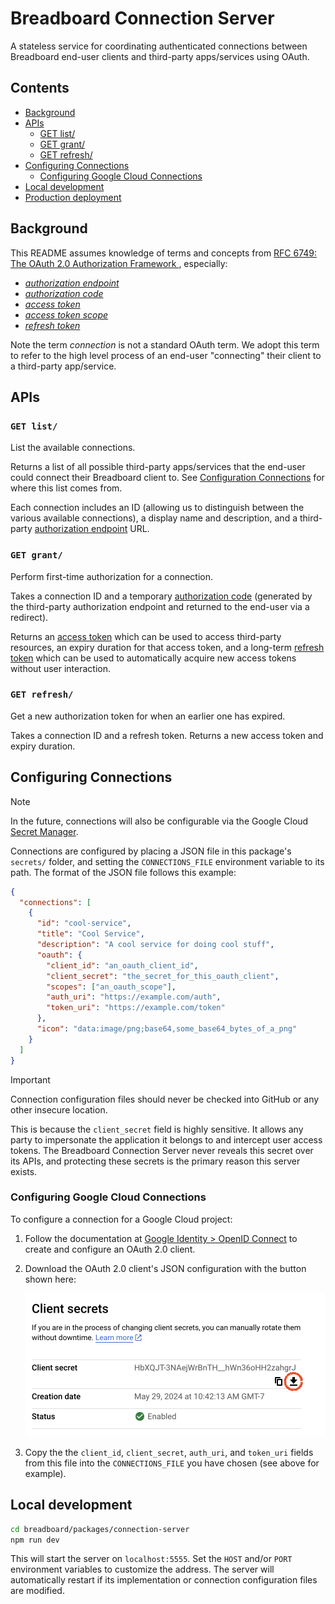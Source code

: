 # Breadboard Connection Server

A stateless service for coordinating authenticated connections between
Breadboard end-user clients and third-party apps/services using OAuth.

## Contents

- [Background](#background)
- [APIs](#apis)
  - [GET list/](#get-list)
  - [GET grant/](#get-grant)
  - [GET refresh/](#get-refresh)
- [Configuring Connections](#configuring-connections)
  - [Configuring Google Cloud Connections](#configuring-google-cloud-connections)
- [Local development](#local-development)
- [Production deployment](#production-deployment)

## Background

This README assumes knowledge of terms and concepts from [RFC 6749: The OAuth
2.0 Authorization Framework ](https://datatracker.ietf.org/doc/html/rfc6749),
especially:

- [_authorization endpoint_](https://datatracker.ietf.org/doc/html/rfc6749#section-3.1)
- [_authorization code_](https://datatracker.ietf.org/doc/html/rfc6749#section-1.3.1)
- [_access token_](https://datatracker.ietf.org/doc/html/rfc6749#section-1.4)
- [_access token scope_](https://datatracker.ietf.org/doc/html/rfc6749#section-3.3)
- [_refresh token_](https://datatracker.ietf.org/doc/html/rfc6749#section-1.5)

Note the term _connection_ is not a standard OAuth term. We adopt this term to
refer to the high level process of an end-user "connecting" their client to a
third-party app/service.

## APIs

### `GET list/`

List the available connections.

Returns a list of all possible third-party apps/services that the end-user could
connect their Breadboard client to. See [Configuration Connections](#configuring-connections) for where this list comes from.

Each connection includes an ID (allowing us to distinguish between the various
available connections), a display name and description, and a third-party
[authorization
endpoint](https://datatracker.ietf.org/doc/html/rfc6749#section-3.1) URL.

<!-- To initiate a connection, the end-user shall be navigated to the authorization
endpoint URL. The authorization endpoint URL is operated by the particular
app/service (so, it's not something we deal with directly in this server), and
is responsible for authenticating, prompting for permission, and (if permission
is granted) generating an authorization code. -->

### `GET grant/`

Perform first-time authorization for a connection.

Takes a connection ID and a temporary [authorization
code](https://datatracker.ietf.org/doc/html/rfc6749#section-1.3.1) (generated by
the third-party authorization endpoint and returned to the end-user via a
redirect).

Returns an [access
token](https://datatracker.ietf.org/doc/html/rfc6749#section-1.4) which can be
used to access third-party resources, an expiry duration for that access token,
and a long-term [refresh
token](https://datatracker.ietf.org/doc/html/rfc6749#section-1.5) which can be
used to automatically acquire new access tokens without user interaction.

### `GET refresh/`

Get a new authorization token for when an earlier one has expired.

Takes a connection ID and a refresh token. Returns a new access token and expiry
duration.

## Configuring Connections

> [!NOTE]
> In the future, connections will also be configurable via the Google Cloud
> [Secret Manager](https://cloud.google.com/secret-manager/docs).

Connections are configured by placing a JSON file in this package's `secrets/`
folder, and setting the `CONNECTIONS_FILE` environment variable to its path. The
format of the JSON file follows this example:

```json
{
  "connections": [
    {
      "id": "cool-service",
      "title": "Cool Service",
      "description": "A cool service for doing cool stuff",
      "oauth": {
        "client_id": "an_oauth_client_id",
        "client_secret": "the_secret_for_this_oauth_client",
        "scopes": ["an_oauth_scope"],
        "auth_uri": "https://example.com/auth",
        "token_uri": "https://example.com/token"
      },
      "icon": "data:image/png;base64,some_base64_bytes_of_a_png"
    }
  ]
}
```

> [!IMPORTANT]
> Connection configuration files should never be checked into GitHub or any
> other insecure location.
>
> This is because the `client_secret` field is highly sensitive. It allows any
> party to impersonate the application it belongs to and intercept user access
> tokens. The Breadboard Connection Server never reveals this secret over its
> APIs, and protecting these secrets is the primary reason this server exists.

### Configuring Google Cloud Connections

To configure a connection for a Google Cloud project:

1. Follow the documentation at [Google Identity > OpenID
   Connect](https://developers.google.com/identity/openid-connect/openid-connect)
   to create and configure an OAuth 2.0 client.

2. Download the OAuth 2.0 client's JSON configuration with the button shown
   here:

   <img src="./docs/gcp-client-secrets.png" width="480px" height="229px" alt="Screenshot of the &quot;Client secrets&quot; section of the Google Cloud OAuth 2.0 Client detail page with the &quot;Download JSON&quot; button highlighted">

3. Copy the the `client_id`, `client_secret`, `auth_uri`, and `token_uri` fields from this file
   into the `CONNECTIONS_FILE` you have chosen (see above for example).

## Local development

```sh
cd breadboard/packages/connection-server
npm run dev
```

This will start the server on `localhost:5555`. Set the `HOST` and/or `PORT`
environment variables to customize the address. The server will automatically
restart if its implementation or connection configuration files are modified.

